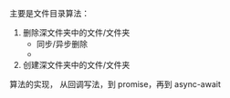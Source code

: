 主要是文件目录算法：

1. 删除深文件夹中的文件/文件夹
   - 同步/异步删除
   -
2. 创建深文件夹中的文件/文件夹

算法的实现，
从回调写法，到 promise，再到 async-await
